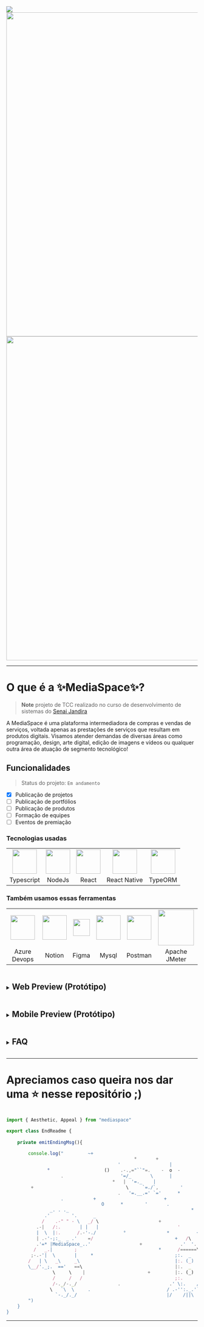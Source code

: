 <img src="https://capsule-render.vercel.app/api?type=waving&color=0:F151FF,100:5196FF&height=220&section=header&text=Em%20órbita%20de:%20MediaSpace&fontColor=FFF&fontSize=56&animation=fadeIn&fontAlignY=38&desc=Você%20está%20entrando%20em%20nosso%20horizonte%20de%20eventos💫&descAlignY=55&descAlign=62"/>

<img src="https://github.com/EduSan1/MediaSpace/blob/main/mobile/assets/light-illustration.svg#gh-light-mode-only" width="850" />
<img src="https://github.com/EduSan1/MediaSpace/blob/main/mobile/assets/dark-illustration.svg#gh-dark-mode-only" width="850" />

---

# O que é a ✨MediaSpace✨?
> **Note** projeto de TCC realizado no curso de desenvolvimento de sistemas do <a href="https://jandira.sp.senai.br/">Senai Jandira<a/>

A MediaSpace é uma plataforma intermediadora de compras e vendas de serviços, voltada apenas as prestações de serviços que resultam em produtos digitais. Visamos atender demandas de diversas áreas como programação, design, arte digital, edição de imagens e vídeos ou qualquer outra área de atuação de segmento tecnológico!

## Funcionalidades
> Status do projeto: `Em andamento`
- [x] Publicação de projetos
- [ ] Publicação de portfólios
- [ ] Publicação de produtos
- [ ] Formação de equipes
- [ ] Eventos de premiação

### Tecnologias usadas
<table>
<tr>
<td align="center"><img src="https://upload.wikimedia.org/wikipedia/commons/thumb/4/4c/Typescript_logo_2020.svg/2048px-Typescript_logo_2020.svg.png" width="64" /></td>
<td align="center"><img src="https://walde.co/wp-content/uploads/2016/09/nodejs_logo.png" width="64" /></td>
<td align="center"><img src="https://upload.wikimedia.org/wikipedia/commons/thumb/a/a7/React-icon.svg/2300px-React-icon.svg.png" width="64" /></td>
<td align="center"><img src="https://upload.wikimedia.org/wikipedia/commons/thumb/a/a7/React-icon.svg/2300px-React-icon.svg.png" width="64" /></td>
<td align="center"><img src="https://seeklogo.com/images/T/typeorm-logo-F243B34DEE-seeklogo.com.png" width="64" /></td>
</tr>
<tr>
<td align="center">Typescript</td>
<td align="center">NodeJs</td>
<td align="center">React</td>
<td align="center">React Native</td>
<td align="center">TypeORM</td>
</tr>
</table>

### Também usamos essas ferramentas
<table>
<tr>
<td align="center"><img src="https://cdn.iconscout.com/icon/free/png-256/azure-devops-3628645-3029870.png" width="64" /></td>
<td align="center"><img src="https://upload.wikimedia.org/wikipedia/commons/4/45/Notion_app_logo.png" width="64" /></td>
<td align="center"><img src="https://upload.wikimedia.org/wikipedia/commons/3/33/Figma-logo.svg" width="44" /></td>
<td align="center"><img src="https://www.vectorlogo.zone/logos/mysql/mysql-official.svg" width="64" /></td>
<td align="center"><img src="https://res.cloudinary.com/postman/image/upload/t_team_logo/v1629869194/team/2893aede23f01bfcbd2319326bc96a6ed0524eba759745ed6d73405a3a8b67a8" width="64" /></td>
<td align="center"><img src="https://upload.wikimedia.org/wikipedia/commons/2/22/Apache_JMeter.png" width="94" /></td>
</tr>
<tr>
<td align="center">Azure Devops</td>
<td align="center">Notion</td>
<td align="center">Figma</td>
<td align="center">Mysql</td>
<td align="center">Postman</td>
<td align="center">Apache JMeter</td>
</tr>
</table>

<details><summary><ruby><p></ruby>
  
## Web Preview (Protótipo)
  </p></summary>
  
</details>

<details><summary><ruby><p></ruby>
  
## Mobile Preview (Protótipo)
  </p></summary>
  
</details>

<details><summary><ruby><p></ruby>
  
## FAQ
  </p></summary>
  
  **Q:** A MediaSpace está hospedada e tem um domínio registrado?

  **A:** Não, ainda não hospedamos nossa plataforma e nem temos um domínio registrado.
  
  ##

  **Q:** Onde o aplicativo MediaSpace está disponível?

  **A:** Ainda não temos planos de como ou onde disponibilizar o aplicativo mobile.
  
  ## 
  
   **Q:** A MediaSpace é realmente uma startup? Qual é a meta desse projeto?

  **A:** Não somos uma empresa legal, apesar de abordarmos soluções reais para um cenário do mercado. Por enquanto, possuimos apenas uma meta a curto prazo (implementar todas as funcionalidades que conseguirmos até a conclusão do curso de desenvolvimento de sistemas), esse é um projeto realizado com fins didáticos e nossos dados são fictícios.

  
</details>

---

# Apreciamos caso queira nos dar uma ⭐ nesse repositório ;)

```Typescript

import { Aesthetic, Appeal } from "mediaspace"

export class EndReadme {
    
    private emitEndingMsg(){

        console.log("         ~+
                                               *       +
                                         '                  |
               °                    ()    .-.,="``"=.    -  o  -
                    .                     '=/_       \      |
                                       *   |  '=._    |
         +                                  \     `=./`,        '
                                         .   '=.__.=' `='      * 
                    .           +                         +
                                   O      *        '       .
                _. . ._                                             *    .- -.
              .'        '.      _                                      /   /  `
             /    .-" " - \   _/ \                      +             |   |
           .-|   /:.       | |   |                             '       \  \ __ ,
           |  \  |:.      /.-'-./          °               *          +  ' --'  *
           | .-'-;:_  _ .'    =/                              +   /\
           .'=* |MediaSpace_..'                  +              .'  '.   *
          /   _.|        ;                              *      /======\      +
         ;-.-'|  \       |     *                              ;:.  _   ;
        /   | \   _\     _\                                   |:. (_)  |
        \__/'._;.  =='   ==\                                  |:.  _   |
                 \     \    |                       +         |:. (_)  |          *
                 /     /   /                                  ;:.      ;
                 /-._/-._/               .                  .' \:.    / `.
                \   `\  \     .                            / .-'':._.'`-. \
                  `-._/._/                                 |/    /||\    \|         
        ")
    }
}
```
---
